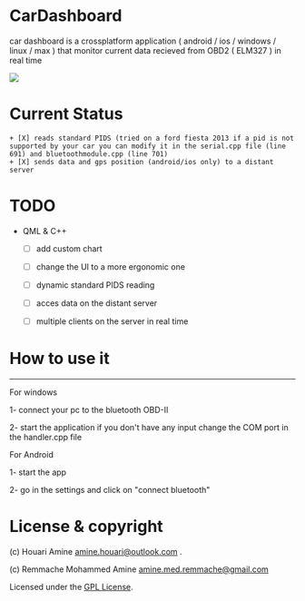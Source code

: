 # CarDashboard

car dashboard is a crossplatform application ( android / ios / windows / linux / max ) that monitor current data recieved from OBD2 ( ELM327 ) in real time 

![](https://github.com/AmineHouari98/CarDashboard_licence_usto_2018/blob/master/cardashboard-GIF.gif)

# Current Status

    + [X] reads standard PIDS (tried on a ford fiesta 2013 if a pid is not supported by your car you can modify it in the serial.cpp file (line 691) and bluetoothmodule.cpp (line 701)
    + [X] sends data and gps position (android/ios only) to a distant server
    
# TODO
- QML & C++
    + [ ] add custom chart
    + [ ] change the UI to a more ergonomic one
    + [ ] dynamic standard PIDS reading
    + [ ] acces data on the distant server
    + [ ] multiple clients on the server in real time
    

# How to use it
----------------
For windows

1- connect your pc to the bluetooth OBD-II

2- start the application if you don't have any input change the COM port in the handler.cpp file

For Android

1- start the app

2- go in the settings and click on "connect bluetooth"

# License & copyright

(c) Houari Amine amine.houari@outlook.com .

(c) Remmache Mohammed Amine amine.med.remmache@gmail.com

Licensed under the [GPL License](LICENSE).
